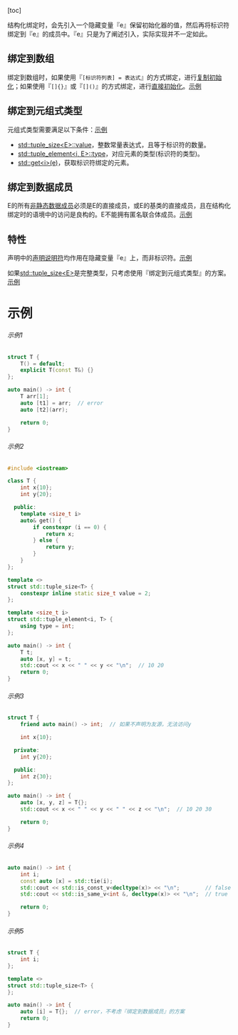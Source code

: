 [toc]

结构化绑定时，会先引入一个隐藏变量『e』保留初始化器的值，然后再将标识符绑定到『e』的成员中。『e』只是为了阐述引入，实际实现并不一定如此。

## 绑定到数组

绑定到数组时，如果使用『`[标识符列表] = 表达式`』的方式绑定，进行[复制初始化]()；如果使用『`[]{}`』或『`[]()`』的方式绑定，进行[直接初始化]()。[示例](#示例1)

## 绑定到元组式类型

元组式类型需要满足以下条件：[示例](#示例2)

* [std::tuple_size<E\>::value]()，整数常量表达式，且等于标识符的数量。
* [std::tuple_element<i, E\>::type]()，对应元素的类型(标识符的类型)。
* [std::get<i\>(e)]()，获取标识符绑定的元素。

## 绑定到数据成员

E的所有[非静态数据成员]()必须是E的直接成员，或E的基类的直接成员，且在结构化绑定时的语境中的访问是良构的。E不能拥有匿名联合体成员。[示例](#示例3)

## 特性

声明中的[声明说明符]()均作用在隐藏变量『e』上，而非标识符。[示例](#示例4)

如果[std::tuple_size<E\>]()是完整类型，只考虑使用『绑定到元组式类型』的方案。[示例](#示例5)

# 示例

###### 示例1

```CPP
struct T {
    T() = default;
    explicit T(const T&) {}
};

auto main() -> int {
    T arr[1];
    auto [t1] = arr;  // error
    auto [t2](arr);

    return 0;
}
```

###### 示例2

```cpp
#include <iostream>

class T {
    int x{10};
    int y{20};

  public:
    template <size_t i>
    auto& get() {
        if constexpr (i == 0) {
            return x;
        } else {
            return y;
        }
    }
};

template <>
struct std::tuple_size<T> {
    constexpr inline static size_t value = 2;
};

template <size_t i>
struct std::tuple_element<i, T> {
    using type = int;
};

auto main() -> int {
    T t;
    auto [x, y] = t;
    std::cout << x << " " << y << "\n";  // 10 20
    return 0;
}
```

###### 示例3

```cpp
struct T {
    friend auto main() -> int;  // 如果不声明为友源，无法访问y

    int x{10};

  private:
    int y{20};

  public:
    int z{30};
};

auto main() -> int {
    auto [x, y, z] = T{};
    std::cout << x << " " << y << " " << z << "\n";  // 10 20 30

    return 0;
}
```

###### 示例4

```cpp
auto main() -> int {
    int i;
    const auto [x] = std::tie(i);
    std::cout << std::is_const_v<decltype(x)> << "\n";        // false
    std::cout << std::is_same_v<int &, decltype(x)> << "\n";  // true

    return 0;
}
```

###### 示例5

```cpp
struct T {
    int i;
};

template <>
struct std::tuple_size<T> {
};

auto main() -> int {
    auto [i] = T{};  // error，不考虑『绑定到数据成员』的方案
    return 0;
}
```

